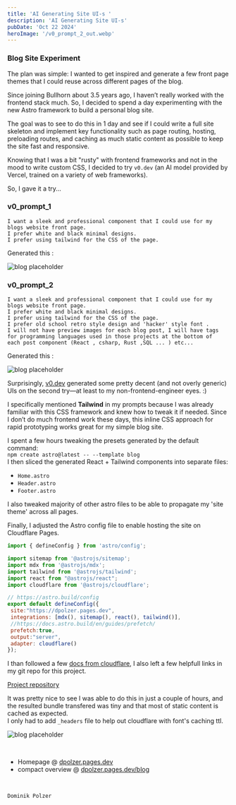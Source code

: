 ```yaml
---
title: 'AI Generating Site UI-s '
description: 'AI Generating Site UI-s'
pubDate: 'Oct 22 2024'
heroImage: '/v0_prompt_2_out.webp'
---
```



### Blog Site Experiment

The plan was simple: I wanted to get inspired and generate a few front page themes that I could reuse across different pages of the blog.

Since joining Bullhorn about 3.5 years ago, I haven’t really worked with the frontend stack much. So, I decided to spend a day experimenting with the new Astro framework to build a personal blog site.

The goal was to see to do this in 1 day and see if I could write a full site skeleton and implement key functionality such as page routing, hosting, preloading routes, and caching as much static content as possible to keep the site fast and responsive.

Knowing that I was a bit "rusty" with frontend frameworks and not in the mood to write custom CSS, I decided to try `v0.dev` (an AI model provided by Vercel, trained on a variety of web frameworks).

So, I gave it a try...

### v0_prompt_1

```
I want a sleek and professional component that I could use for my blogs website front page.
I prefer white and black minimal designs.
I prefer using tailwind for the CSS of the page.
```

Generated this :

![blog placeholder](/v0_prompt_1_out.webp)

### v0_prompt_2
```
I want a sleek and professional component that I could use for my blogs website front page.
I prefer white and black minimal designs.
I prefer using tailwind for the CSS of the page. 
I prefer old school retro style design and 'hacker' style font .
I will not have preview images for each blog post, I will have tags for programming languages used in those projects at the bottom of  each post component (React , csharp, Rust ,SQL ... ) etc...
```

Generated this :

![blog placeholder](/v0_prompt_2_out.webp)


Surprisingly, [v0.dev](https://v0.dev/) generated some pretty decent (and not overly generic) UIs on the second try—at least to my non-frontend-engineer eyes. :)

I specifically mentioned **Tailwind** in my prompts because I was already familiar with this CSS framework and knew how to tweak it if needed. Since I don’t do much frontend work these days, this inline CSS approach for rapid prototyping works great for my simple blog site.

I spent a few hours tweaking the presets generated by the default command:  
`npm create astro@latest -- --template blog`  
I then sliced the generated React + Tailwind components into separate files:
- `Home.astro`
- `Header.astro`
- `Footer.astro`

I also tweaked majority of other astro files to be able to propagate my 'site theme' across all pages.

Finally, I adjusted the Astro config file to enable hosting the site on Cloudflare Pages.

 ```js
 import { defineConfig } from 'astro/config';

import sitemap from '@astrojs/sitemap';
import mdx from '@astrojs/mdx';
import tailwind from '@astrojs/tailwind';
import react from "@astrojs/react";
import cloudflare from '@astrojs/cloudflare';

// https://astro.build/config
export default defineConfig({
  site:"https://dpolzer.pages.dev",
  integrations: [mdx(), sitemap(), react(), tailwind()],
  //https://docs.astro.build/en/guides/prefetch/
  prefetch:true,
  output:"server",
  adapter: cloudflare()
});
```

I than followed a few [docs from cloudflare](https://docs.astro.build/en/guides/deploy/cloudflare/#manual-install), 
I also left a few helpfull links in my git repo for this project. </br>

[Project repository](https://github.com/dommyrock/dpolzer)

It was pretty nice to see I was able to do this in just a couple of hours, and the resulted bundle transfered was tiny and that most of static content is cached as expected. <br/>
I only had to add `_headers` file to help out cloudflare with font's caching ttl.

![blog placeholder](/ai-gen-cached-content.webp)

<br/>

- Homepage @ [dpolzer.pages.dev](https://dpolzer.pages.dev)
- compact overview @ [dpolzer.pages.dev/blog](https://dpolzer.pages.dev/blog)


<br/>

`Dominik Polzer`

